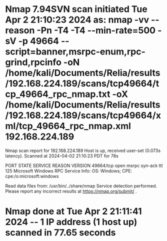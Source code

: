 # Nmap 7.94SVN scan initiated Tue Apr  2 21:10:23 2024 as: nmap -vv --reason -Pn -T4 -T4 --min-rate=500 -sV -p 49664 --script=banner,msrpc-enum,rpc-grind,rpcinfo -oN /home/kali/Documents/Relia/results/192.168.224.189/scans/tcp49664/tcp_49664_rpc_nmap.txt -oX /home/kali/Documents/Relia/results/192.168.224.189/scans/tcp49664/xml/tcp_49664_rpc_nmap.xml 192.168.224.189
Nmap scan report for 192.168.224.189
Host is up, received user-set (0.073s latency).
Scanned at 2024-04-02 21:10:23 PDT for 78s

PORT      STATE SERVICE REASON          VERSION
49664/tcp open  msrpc   syn-ack ttl 125 Microsoft Windows RPC
Service Info: OS: Windows; CPE: cpe:/o:microsoft:windows

Read data files from: /usr/bin/../share/nmap
Service detection performed. Please report any incorrect results at https://nmap.org/submit/ .
# Nmap done at Tue Apr  2 21:11:41 2024 -- 1 IP address (1 host up) scanned in 77.65 seconds
